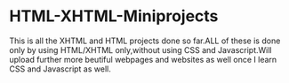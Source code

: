 # HTML-XHTML-Miniprojects
This is all the XHTML and HTML projects done so far.ALL of these is done only by using HTML/XHTML only,without using CSS and Javascript.Will upload further more beutiful webpages and websites as well once I learn CSS and Javascript as well.
